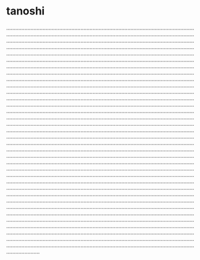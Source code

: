 # tanoshi
..........................................................................................................................................................................................................................................................................................................................................................................................................................................................................................................................................................................................................................................................................................................................................................................................................................................................................................................................................................................................................................................................................................................................................................................................................................................................................................................................................................................................................................................................................................................................................................................................................................................................................................................................................................................................................................................................................................................................................................................................................................................................................................................................................................................................................................................................................................................................................................................................................................................................................................................................................................................................................................................................................................................................................................................................................................................................................................................................................................................................................................................................................................................................................................................................................................................................................................................................................................................................................................................................................................................................................................................................................................................................................................................................................................................................................................................................................................................................................................................................................................................................................................................................................................................................................................................................................................................................................................................................................................................................................................................................................